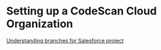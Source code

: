 # Setting up a CodeScan Cloud Organization

[Understanding branches for Salesforce project](https://app.gitbook.com/o/vIHQCTOOUDcNoPic3AQi/s/9vAxMuDrkUkB4OXlH9CL/\~/changes/470/product-guides/codescan/understanding-branches-for-salesforce-project)
